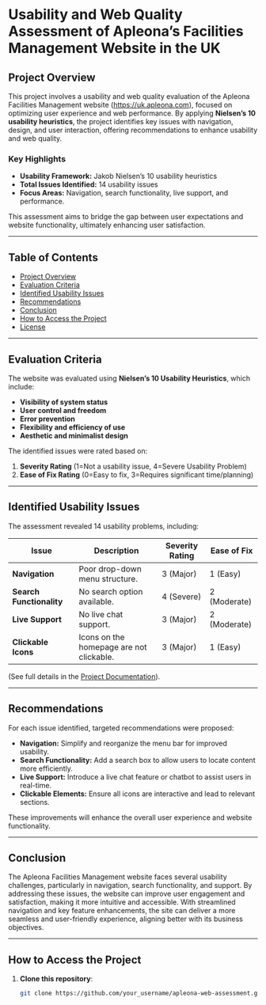 # Usability and Web Quality Assessment of Apleona’s Facilities Management Website in the UK

## Project Overview
This project involves a usability and web quality evaluation of the Apleona Facilities Management website (https://uk.apleona.com), focused on optimizing user experience and web performance. By applying **Nielsen’s 10 usability heuristics**, the project identifies key issues with navigation, design, and user interaction, offering recommendations to enhance usability and web quality.

### Key Highlights
- **Usability Framework:** Jakob Nielsen’s 10 usability heuristics
- **Total Issues Identified:** 14 usability issues
- **Focus Areas:** Navigation, search functionality, live support, and performance.
  
This assessment aims to bridge the gap between user expectations and website functionality, ultimately enhancing user satisfaction.

---

## Table of Contents
- [Project Overview](#project-overview)
- [Evaluation Criteria](#evaluation-criteria)
- [Identified Usability Issues](#identified-usability-issues)
- [Recommendations](#recommendations)
- [Conclusion](#conclusion)
- [How to Access the Project](#how-to-access-the-project)
- [License](#license)

---

## Evaluation Criteria

The website was evaluated using **Nielsen’s 10 Usability Heuristics**, which include:

- **Visibility of system status**
- **User control and freedom**
- **Error prevention**
- **Flexibility and efficiency of use**
- **Aesthetic and minimalist design**

The identified issues were rated based on:
1. **Severity Rating** (1=Not a usability issue, 4=Severe Usability Problem)
2. **Ease of Fix Rating** (0=Easy to fix, 3=Requires significant time/planning)

---

## Identified Usability Issues

The assessment revealed 14 usability problems, including:

| Issue | Description | Severity Rating | Ease of Fix |
|-------|-------------|-----------------|-------------|
| **Navigation** | Poor drop-down menu structure. | 3 (Major) | 1 (Easy) |
| **Search Functionality** | No search option available. | 4 (Severe) | 2 (Moderate) |
| **Live Support** | No live chat support. | 3 (Major) | 2 (Moderate) |
| **Clickable Icons** | Icons on the homepage are not clickable. | 3 (Major) | 1 (Easy) |

(See full details in the [Project Documentation](./report.md)).

---

## Recommendations

For each issue identified, targeted recommendations were proposed:

- **Navigation:** Simplify and reorganize the menu bar for improved usability.
- **Search Functionality:** Add a search box to allow users to locate content more efficiently.
- **Live Support:** Introduce a live chat feature or chatbot to assist users in real-time.
- **Clickable Elements:** Ensure all icons are interactive and lead to relevant sections.

These improvements will enhance the overall user experience and website functionality.

---

## Conclusion

The Apleona Facilities Management website faces several usability challenges, particularly in navigation, search functionality, and support. By addressing these issues, the website can improve user engagement and satisfaction, making it more intuitive and accessible. With streamlined navigation and key feature enhancements, the site can deliver a more seamless and user-friendly experience, aligning better with its business objectives.

---

## How to Access the Project

1. **Clone this repository**:
   ```bash
   git clone https://github.com/your_username/apleona-web-assessment.git
